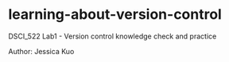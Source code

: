 # learning-about-version-control
DSCI_522 Lab1 - Version control knowledge check and practice

Author: Jessica Kuo
